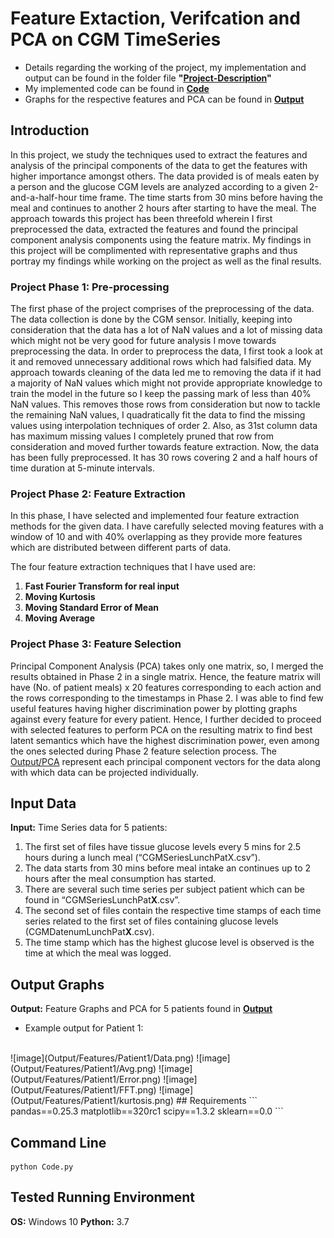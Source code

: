 # Feature Extaction, Verifcation and PCA on CGM TimeSeries
- Details regarding the working of the project, my implementation and output can be found in the folder file **"[Project-Description](Project-Description.pdf)"**
- My implemented code can be found in **[Code](Code)** 
- Graphs for the respective features and PCA can be found in **[Output](Output)**

## Introduction
In this project, we study the techniques used to extract the features and analysis of the principal components of the data to get the features with higher importance amongst others. The data provided is of meals eaten by a person and the glucose CGM levels are analyzed according to a given 2-and-a-half-hour time frame. The time starts from 30 mins before having the meal and continues to another 2 hours after starting to have the meal. The approach towards this project has been threefold wherein I first preprocessed the data, extracted the features and found the principal component analysis components using the feature matrix. My findings in this project will be complimented with representative graphs and thus portray my findings while working on the project as well as the final results.

### Project Phase 1: Pre-processing
The first phase of the project comprises of the preprocessing of the data. The data collection is done by the CGM sensor. Initially, keeping into consideration that the data has a lot of NaN values and a lot of missing data which might not be very good for future analysis I move towards preprocessing the data. In order to preprocess the data, I first took a look at it and removed unnecessary additional rows which had falsified data. My approach towards cleaning of the data led me to removing the data if it had a majority of NaN values which might not provide appropriate knowledge to train the model in the future so I keep the passing mark of less than 40% NaN values. This removes those rows from consideration but now to tackle the remaining NaN values, I quadratically fit the data to find the missing values using interpolation techniques of order 2. Also, as 31st column data has maximum missing values I completely pruned that row from consideration and moved further towards feature extraction.
Now, the data has been fully preprocessed. It has 30 rows covering 2 and a half hours of time duration at 5-minute intervals.

### Project Phase 2: Feature Extraction
In this phase, I have selected and implemented four feature extraction methods for the given data. I have carefully selected moving features with a window of 10 and with 40% overlapping as they provide more features which are distributed between different parts of data.

The four feature extraction techniques that I have used are:
1.	**Fast Fourier Transform for real input**
2.	**Moving Kurtosis**
3.	**Moving Standard Error of Mean**
4.	**Moving Average**

### Project Phase 3: Feature Selection 
Principal Component Analysis (PCA) takes only one matrix, so, I merged the results obtained in Phase 2 in a single matrix. Hence, the feature matrix will have (No. of patient meals) x 20 features corresponding to each action and the rows corresponding to the timestamps in Phase 2. I was able to find few useful features having higher discrimination power by plotting graphs against every feature for every patient. Hence, I further decided to proceed with selected features to perform PCA on the resulting matrix to find best latent semantics which have the highest discrimination power, even among the ones selected during Phase 2 feature selection process.
The [Output/PCA](PCA-Graphs) represent each principal component vectors for the data along with which data can be projected individually.

## Input Data
**Input:** Time Series data for 5 patients:
1.	The first set of files have tissue glucose levels every 5 mins for 2.5 hours during a lunch meal (“CGMSeriesLunchPatX.csv”).
2.	The data starts from 30 mins before meal intake an continues up to 2 hours after the meal consumption has started.
3.	There are several such time series per subject patient which can be found in “CGMSeriesLunchPat**X**.csv”.
4.	The second set of files contain the respective time stamps of each time series related to the first set of files containing glucose levels (CGMDatenumLunchPat**X**.csv).
5.	The time stamp which has the highest glucose level is observed is the time at which the meal was logged.

## Output Graphs
**Output:** Feature Graphs and PCA for 5 patients found in **[Output](Output)**
- Example output for Patient 1:
<br/>
![image](Output/Features/Patient1/Data.png)
![image](Output/Features/Patient1/Avg.png)
![image](Output/Features/Patient1/Error.png)
![image](Output/Features/Patient1/FFT.png)
![image](Output/Features/Patient1/kurtosis.png)
## Requirements
```
pandas==0.25.3
matplotlib==320rc1
scipy==1.3.2
sklearn==0.0
```

## Command Line
```
python Code.py
```

## Tested Running Environment
**OS:** Windows 10
**Python:** 3.7
